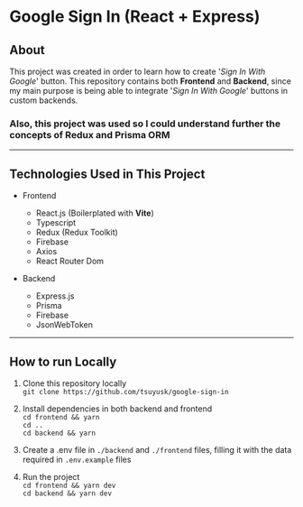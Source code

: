 # Google Sign In (React + Express)

## About
This project was created in order to learn how to create '*Sign In With Google*' button. This repository contains both **Frontend** and **Backend**, since my main purpose is being able to integrate '*Sign In With Google*' buttons in custom backends.
### Also, this project was used so I could understand further the concepts of **Redux** and **Prisma ORM**

---
## Technologies Used in This Project
- Frontend
  - React.js (Boilerplated with **Vite**)
  - Typescript
  - Redux (Redux Toolkit)
  - Firebase
  - Axios
  - React Router Dom

- Backend
  - Express.js
  - Prisma
  - Firebase
  - JsonWebToken

---
## How to run Locally

1. Clone this repository locally <br />
  `git clone https://github.com/tsuyusk/google-sign-in`

2. Install dependencies in both backend and frontend <br />
  `cd frontend && yarn` <br />
  `cd ..` <br />
  `cd backend && yarn`

3. Create a .env file in `./backend` and `./frontend` files, filling it with the data required in `.env.example` files

4. Run the project <br />
  `cd frontend && yarn dev` <br />
  `cd backend && yarn dev`